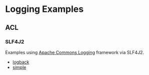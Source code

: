 # Logging Examples

## ACL

### SLF4J2

Examples using [Apache Commons Logging](../README.md) framework via SLF4J2.

* [logback](./logback/README.md)
* [simple](./simple/README.md)
